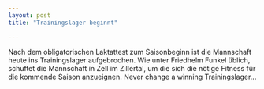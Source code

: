 ```yaml
---
layout: post
title: "Trainingslager beginnt"

---
```


Nach dem obligatorischen Laktattest zum Saisonbeginn ist die Mannschaft heute ins Trainingslager aufgebrochen. Wie unter Friedhelm Funkel üblich, schuftet die Mannschaft in Zell im Zillertal, um die sich die nötige Fitness für die kommende Saison anzueignen. Never change a winning Trainingslager...


